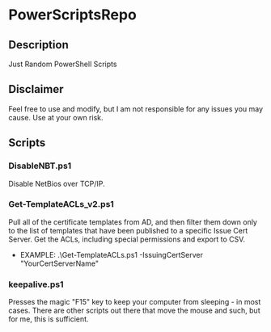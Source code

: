 # PowerScriptsRepo

## Description
Just Random PowerShell Scripts

## Disclaimer
Feel free to use and modify, but I am not responsible for any issues you may cause. Use at your own risk.

## Scripts

### DisableNBT.ps1
Disable NetBios over TCP/IP.

### Get-TemplateACLs_v2.ps1
Pull all of the certificate templates from AD, and then filter them down only to the list of templates that have been published to a specific Issue Cert Server. Get the ACLs, including special permissions and export to CSV.
- EXAMPLE: .\Get-TemplateACLs.ps1 -IssuingCertServer "YourCertServerName"

### keepalive.ps1
Presses the magic "F15" key to keep your computer from sleeping - in most cases. There are other scripts out there that move the mouse and such, but for me, this is sufficient.

